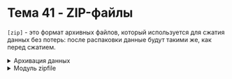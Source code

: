 # Тема 41 - ZIP-файлы

`[zip]` - это формат архивных файлов, который используется для сжатия данных без потерь: после распаковки данные будут такими же, как перед сжатием. 

<details>
  <summary>Архивация данных</summary>

1. `[Архивация данных]` - это упаковка нескольких файлов в один файл или поток — архив.  
   
3. `[Архивный файл]` - это специальным образом организованный файл, содержащий в себе один или несколько файлов в сжатом или несжатом виде и служебную информацию об именах файлов, дате и времени их создания или модификации, размерах и т.д.  
   
4. `[Степень сжатия файла]` - это мера того, насколько сильно файл был сжат при процессе архивации или сжатия данных. Это обычно выражается в процентах или в коэффициенте сжатия.  

Чем выше степень сжатия, тем больше данных удалено или сокращено в файле, и, следовательно, меньше размер файла. Например, если файл изначально был 100 МБ и после сжатия его размер составляет 20 МБ, это означает, что файл сжался до 20% от своего исходного размера, и его степень сжатия составляет 80%.

5. `[Архивация (упаковка)]` -  помещение (загрузка) исходных файлов в архивный файл в сжатом или несжатом виде.  

6. `[Разархивация (распаковка)]` - то процесс извлечения файлов из архивного файла обратно в их исходное состояние после архивации.

7. `[Архиваторы]` -  это программы или инструменты, которые предназначены для создания, открытия, просмотра, изменения, извлечения и управления архивными файлами (WinRAR, 7-Zip, WinZip, PeaZip, и другие).

#

### Отличие сжатия от архивации:

`[Сжатие файла]:`

- Сжатие файла - это процесс уменьшения размера файла путем удаления избыточных или повторяющихся данных без объединения с другими файлами.  
- Цель сжатия файла - уменьшить его размер, чтобы сэкономить место на диске или ускорить передачу файла через сеть.  
- Сжатие обычно применяется к одному файлу, и результатом процесса является сжатый файл.


`[Архивайия файла]:`

- Архивация файла - это процесс объединения одного или нескольких файлов в один архивный файл с последующим сжатием данных.  
- Цель архивации - уменьшить размер группы файлов и/или организовать их в один файл для удобства хранения и передачи.  
- Архивация может включать в себя сжатие файлов, но также может включать другие операции, такие как шифрование данных или добавление метаданных к файлам.  
- Результатом процесса архивации является архивный файл, который содержит один или несколько файлов в сжатом виде.

Таким образом, основное различие между сжатием файла и архивацией файла заключается в том, что сжатие применяется к одному файлу для уменьшения его размера, в то время как архивация объединяет несколько файлов в один архивный файл для упрощения управления данными.


</details>
<details>
  <summary>Модуль zipfile</summary>

`[zipfile]` - модуль предоставляет инструменты для работы с ZIP-архивами. Основное преимущество данного модуля заключается в том, что он позволяет работать с архивом, как с обычной папкой, содержащей файлы и другие каталоги.

- `[ZipFile(filename, mode='r', compression=ZIP_STORED, allowZip64=True)]` - это основной объект, предоставляемый модулем zipfile, который позволяет работать с zip архивами в Python.

     - `[filename]` - параметр определяющий файл, с которым будет работать ZipFile объект.
     - `[mode=]` - режим доступа к файлу (чтение 'r', запись 'w', добавление 'a')
     - `[compression=]` - пределяет метод сжатия для новых файлов, по умолчанию используется без сжатия (ZIP_STORED)
     - `[allowZip64=]` - указывает, разрешено ли использование формата ZIP64 для архивов, которые превышают размер 4 ГБ, о умолчанию True.

Объекты ZipFile похожи на файловые объекты, возвращаемые функцией open()

```
from zipfile import ZipFile

with ZipFile('test.zip') as zip_file:
    pass
```
#
### Основные методы Модуля zipfile  

1. `[printdir()]` - выводит таблицу с информацией о содержимом архива: полные названия файлов (File Name) с указанием даты изменения (Modified) и размера в байтах (Size).
```
from zipfile import ZipFile

with ZipFile('test.zip') as zip_file:
    zip_file.printdir()
```

#

2. `[infolist()]` - позволяет получить информацию о файлах из архива в виде списка специальных объектов (тип ZipInfo. Объект ZipInfo является итерируемым), которые содержат дополнительную информацию о каждом файле:

      - `[file_size]` - размер начального файла в байтах
      - `[compress_size]` - размер сжатого файла в байтах
      - `[filename]` - имя файла
      - `[date_time]` - дата изменения файла, представляет из себя кортеж (год, месяц, день, час, минута, секунда).
      - `[is_dir()]` - проверяет тип объекта: файл или папка. Он возвращает True, если объект является папкой, или False в противном случае.
```
from zipfile import ZipFile

with ZipFile('test.zip') as zip_file:
    info = zip_file.infolist()
    print(info[6].file_size)                # размер начального файла в байтах
    print(info[6].compress_size)            # размер сжатого файла в байтах
    print(info[6].filename)                 # имя файла
    print(info[6].date_time)                # дата изменения файла
    print(info[6].is_dir())
```

#

3. `[namelist()]` - возвращает список названий файлов и директорий, содержащихся в архиве. Метод получает список имен файлов в архиве, и затем итерируется по этому списку, выводя каждое имя файла или директории. Объект namelist итерируется.
```
from zipfile import ZipFile

with ZipFile('test.zip') as zip_file:
    info = zip_file.namelist()
    print(*info, sep='\n')
```

#

4. `[getinfo()]` - позволяет получить информацию о конкретном файле по его имени в архиве. Возвращает итерируемый объект ZipInfo. Так же обладает атриибутами `[file_size]`, `[compress_size]`, `[filename]`, `[date_time]` и `[is_dir()]`.
```
from zipfile import ZipFile

with ZipFile('test.zip') as zip_file:
    info = zip_file.namelist()                # получаем названия всех файлов архива
    last_file = zip_file.getinfo(info[-4])    # получаем информацию об отдельном файле
    print(last_file.file_size)
    print(last_file.compress_size)
    print(last_file.filename)
    print(last_file.date_time)
```

При вызове метода getinfo('file1.txt') мы получаем объект zipfile.ZipInfo, который содержит всю доступную информацию о файле 'file1.txt' в архиве example.zip. Затем мы можем использовать атрибуты этого объекта, такие как filename, file_size, compress_size, date_time и другие, чтобы получить конкретную информацию о файле.

</details>
